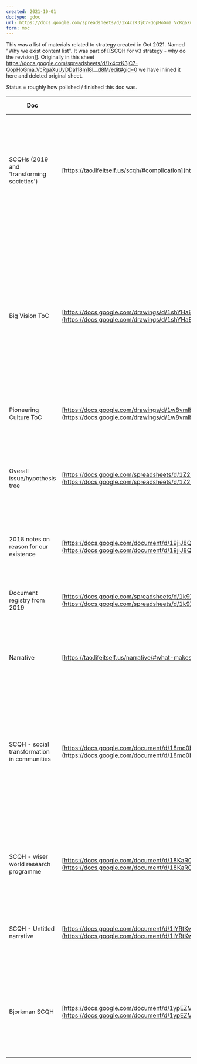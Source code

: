 ```yaml
---
created: 2021-10-01
doctype: gdoc
url: https://docs.google.com/spreadsheets/d/1x4czK3jC7-QopHoGma_VcRgaXuUyDDa118m18l__d8M/edit#gid=0
form: moc
---
```

This was a list of materials related to strategy created in Oct 2021. Named "Why we exist content list". It was part of [[SCQH for v3 strategy - why do the revision]]. Originally in this sheet https://docs.google.com/spreadsheets/d/1x4czK3jC7-QopHoGma_VcRgaXuUyDDa118m18l__d8M/edit#gid=0 we have inlined it here and deleted original sheet.

Status = roughly how polished / finished this doc was.

| Doc                                         | Link                                                                                                                                                                                                                       | Status (1-5)           | Notes                                                                                                                                                                                                                                                               |
| ------------------------------------------- | -------------------------------------------------------------------------------------------------------------------------------------------------------------------------------------------------------------------------- | ---------------------- | ------------------------------------------------------------------------------------------------------------------------------------------------------------------------------------------------------------------------------------------------------------------- |
| SCQHs (2019 and 'transforming societies')   | [https://tao.lifeitself.us/scqh/#complication](https://tao.lifeitself.us/scqh/#complication)                                                                                                                               | 5                      | Last all team produced overall SCQH from which the overall issue/hyp trees should folow, and the 'transforming the narrative' SCQH from which the big vision ToC should flow.                                                                                       |
| Big Vision ToC                              | [https://docs.google.com/drawings/d/1shYHaBKESJjMv0a_zG3-RDksmFCkaZ5XpcLv9ZFX4eQ/edit?usp=sharing](https://docs.google.com/drawings/d/1shYHaBKESJjMv0a_zG3-RDksmFCkaZ5XpcLv9ZFX4eQ/edit?usp=sharing)                       | 5 (v1)                 | One of the two 'pillars' of our work (at least up until now) by which we hope to attain our overall objective. Essentually a causal breakdown of one half of our overall hypothesis along with pioneering a culture (although this role may change given our pivot) |
| Pioneering Culture ToC                      | [https://docs.google.com/drawings/d/1w8vmlbIaRlA766WJrSDxq-Zsmyrliw0wpAcZKXY18HE/edit?usp=sharing](https://docs.google.com/drawings/d/1w8vmlbIaRlA766WJrSDxq-Zsmyrliw0wpAcZKXY18HE/edit?usp=sharing)                       | 5 (v1)                 | As above                                                                                                                                                                                                                                                            |
| Overall issue/hypothesis tree               | [https://docs.google.com/spreadsheets/d/1Z27C3MvAQi0fhi4MgGK3WB5ukldBBAmABoWdSFr4pGU/edit?usp=sharing](https://docs.google.com/spreadsheets/d/1Z27C3MvAQi0fhi4MgGK3WB5ukldBBAmABoWdSFr4pGU/edit?usp=sharing)               | 4                      | Comes out of the overall SCQH to break down question and hypothesis further. Note this from an old SCQH so may not be directly applicable to the updated one we're working on.                                                                                      |
| 2018 notes on reason for our existence      | [https://docs.google.com/document/d/19jiJ8QtTLdu_pCkwBH1OGKExvcf2C0ob3bGpVmW3Yy4/edit#heading=h.t2ksjporgzbm](https://docs.google.com/document/d/19jiJ8QtTLdu_pCkwBH1OGKExvcf2C0ob3bGpVmW3Yy4/edit#heading=h.t2ksjporgzbm) | 2                      | Foundaitonal thinking to an SCQH                                                                                                                                                                                                                                    |
| Document registry from 2019                 | [https://docs.google.com/spreadsheets/d/1k9Xn52IOI07fqcZj0wFtvzAKn0xDyDXBmcACL2IEkTg/edit#gid=2133919019](https://docs.google.com/spreadsheets/d/1k9Xn52IOI07fqcZj0wFtvzAKn0xDyDXBmcACL2IEkTg/edit#gid=2133919019)         | 4 (but maybe outdated) | Contains a number of docs (esp across core and supporting) which would support or feed into an SCQH (but all quite old                                                                                                                                              |
| Narrative                                   | [https://tao.lifeitself.us/narrative/#what-makes-us-different](https://tao.lifeitself.us/narrative/#what-makes-us-different)                                                                                               | 5                      | Should inform or add colour to SCQH                                                                                                                                                                                                                                 |
| SCQH - social transformation in communities | [https://docs.google.com/document/d/18mo0bb0AOz2lq3pTUofuiLF1mfy5fYv9vXeNTprFtso/edit](https://docs.google.com/document/d/18mo0bb0AOz2lq3pTUofuiLF1mfy5fYv9vXeNTprFtso/edit)                                               | 5                      | Specific to this project, but should overlap and cohere with broader pioneering a culture SCQH.  <br>  <br>Rufus 2024-02-13 i don't think this is relevant at all. This looks like a practice SCQH by someone e.g. Theo.                                            |
| SCQH - wiser world research programme       | [https://docs.google.com/document/d/18KaR0xlb1MZ0nArHDwAoApFtQZer1hy_1ce5j2YEVbQ/edit#heading=h.rikmbbt8nz7p](https://docs.google.com/document/d/18KaR0xlb1MZ0nArHDwAoApFtQZer1hy_1ce5j2YEVbQ/edit#heading=h.rikmbbt8nz7p) | 5                      | Specific to this project, but should overlap and cohere with broader transforming the narrative SCQH                                                                                                                                                                |
| SCQH - Untitled narrative                   | [https://docs.google.com/document/d/1lYRtKwAsDh8WwKlC141nsI5ZMeZxjPtbqRP8eEpqi0Y/edit#heading=h.nfqwk218fui3](https://docs.google.com/document/d/1lYRtKwAsDh8WwKlC141nsI5ZMeZxjPtbqRP8eEpqi0Y/edit#heading=h.nfqwk218fui3) | 5                      | Specific to this project, but should overlap and cohere with broader transforming the narrative SCQH                                                                                                                                                                |
| Bjorkman SCQH                               | [https://docs.google.com/document/d/1ypEZMLnh3xaR8uf6WtfTNKYFd2JW_748QBDhpjKPlAo/edit#heading=h.ukbksiv6mbo0](https://docs.google.com/document/d/1ypEZMLnh3xaR8uf6WtfTNKYFd2JW_748QBDhpjKPlAo/edit#heading=h.ukbksiv6mbo0) | 5                      | Specific to this project, but should overlap and cohere with broader pioneering a culture SCQH and our new, post-pivot overall SCQH                                                                                                                                 |